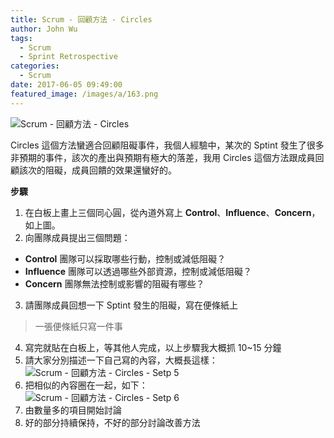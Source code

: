 ```yaml
---
title: Scrum - 回顧方法 - Circles
author: John Wu
tags:
  - Scrum
  - Sprint Retrospective
categories:
  - Scrum
date: 2017-06-05 09:49:00
featured_image: /images/a/163.png
---
```

![Scrum - 回顧方法 - Circles](/images/a/163.png)

Circles 這個方法蠻適合回顧阻礙事件，我個人經驗中，某次的 Sptint 發生了很多非預期的事件，該次的產出與預期有極大的落差，我用 Circles 這個方法跟成員回顧該次的阻礙，成員回饋的效果還蠻好的。

<!-- more -->

**步驟**

1. 在白板上畫上三個同心圓，從內道外寫上 **Control**、**Influence**、**Concern**，如上圖。  
2. 向團隊成員提出三個問題：
 * **Control** 團隊可以採取哪些行動，控制或減低阻礙？  
 * **Influence** 團隊可以透過哪些外部資源，控制或減低阻礙？  
 * **Concern** 團隊無法控制或影響的阻礙有哪些？  
3. 請團隊成員回想一下 Sptint 發生的阻礙，寫在便條紙上  
 > 一張便條紙只寫一件事  
4. 寫完就貼在白板上，等其他人完成，以上步驟我大概抓 10~15 分鐘  
5. 請大家分別描述一下自己寫的內容，大概長這樣： 
![Scrum - 回顧方法 - Circles - Setp 5](/images/a/164.png)
6. 把相似的內容圈在一起，如下：  
![Scrum - 回顧方法 - Circles - Setp 6](/images/a/165.png)
7. 由數量多的項目開始討論  
8. 好的部分持續保持，不好的部分討論改善方法  